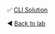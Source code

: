 ✅ [CLI Solution](/solutions/day2lab1-1.md)

◀️ [Back to lab](https://github.com/tech-zero/ccnp-encor/blob/main/labs/31dayrev/lab1/README.md)

